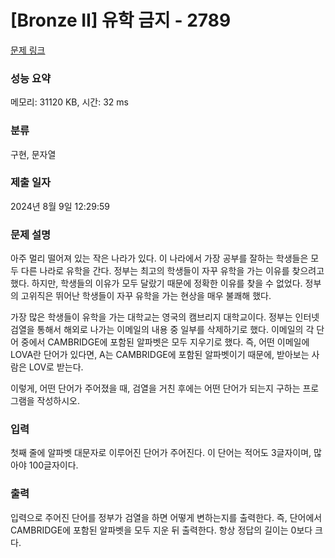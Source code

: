 # [Bronze II] 유학 금지 - 2789 

[문제 링크](https://www.acmicpc.net/problem/2789) 

### 성능 요약

메모리: 31120 KB, 시간: 32 ms

### 분류

구현, 문자열

### 제출 일자

2024년 8월 9일 12:29:59

### 문제 설명

<p>아주 멀리 떨어져 있는 작은 나라가 있다. 이 나라에서 가장 공부를 잘하는 학생들은 모두 다른 나라로 유학을 간다. 정부는 최고의 학생들이 자꾸 유학을 가는 이유를 찾으려고 했다. 하지만, 학생들의 이유가 모두 달랐기 때문에 정확한 이유를 찾을 수 없었다. 정부의 고위직은 뛰어난 학생들이 자꾸 유학을 가는 현상을 매우 불쾌해 했다.</p>

<p>가장 많은 학생들이 유학을 가는 대학교는 영국의 캠브리지 대학교이다. 정부는 인터넷 검열을 통해서 해외로 나가는 이메일의 내용 중 일부를 삭제하기로 했다. 이메일의 각 단어 중에서 CAMBRIDGE에 포함된 알파벳은 모두 지우기로 했다. 즉, 어떤 이메일에 LOVA란 단어가 있다면, A는 CAMBRIDGE에 포함된 알파벳이기 때문에, 받아보는 사람은 LOV로 받는다.</p>

<p>이렇게, 어떤 단어가 주어졌을 때, 검열을 거친 후에는 어떤 단어가 되는지 구하는 프로그램을 작성하시오.</p>

### 입력 

 <p>첫째 줄에 알파벳 대문자로 이루어진 단어가 주어진다. 이 단어는 적어도 3글자이며, 많아야 100글자이다.</p>

### 출력 

 <p>입력으로 주어진 단어를 정부가 검열을 하면 어떻게 변하는지를 출력한다. 즉, 단어에서 CAMBRIDGE에 포함된 알파벳을 모두 지운 뒤 출력한다. 항상 정답의 길이는 0보다 크다.</p>

